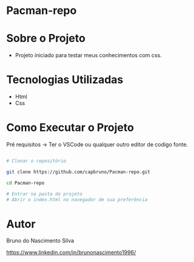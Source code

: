 # Pacman-repo

# Sobre o Projeto

- Projeto iniciado para testar meus conhecimentos com css.

# Tecnologias Utilizadas

- Html
- Css
 
# Como Executar o Projeto

Pré requisitos -> Ter o VSCode ou qualquer outro editor de codigo fonte.

``` bash

# Clonar o repositório 

git clone https://github.com/capbruno/Pacman-repo.git

cd Pacman-repo

# Entrar na pasta do projeto
# Abrir o index.html no navegador de sua preferência

```
# Autor

Bruno do Nascimento Silva

https://www.linkedin.com/in/brunonascimento1996/

